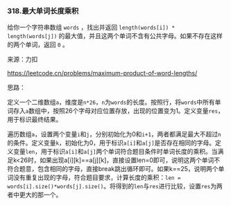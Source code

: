 ### 318.最大单词长度乘积

给你一个字符串数组 `words` ，找出并返回 `length(words[i]) * length(words[j])` 的最大值，并且这两个单词不含有公共字母。如果不存在这样的两个单词，返回 `0` 。

来源：力扣

https://leetcode.cn/problems/maximum-product-of-word-lengths/



思路：

​		定义一个二维数组`a`，维度是`n*26`，`n`为`words`的长度。按照行，将`words`中所有单词存入`a`数组中，按照26个字母对应位置存放，出现的位置变为1。定义变量`res`，用于标识最终结果。

​		遍历数组`a`，设置两个变量`i`和`j`，分别初始化为0和`i+1`，两者都满足最大不超过`n`的条件。定义变量`k`，初始化为0，用于标识`a[i]`和`a[j]`是否存在相同的字母。定义变量`len`，用于标识`a[i]`和`a[j]`两个单词符合题目条件时单词长度的乘积。当满足k<26时，如果出现a[i][k]==a[j][k]，直接设置len=0即可，说明这两个单词不符合题意，包含相同的字母，直接break跳出循环即可。如果k==25，说明两个单词没有重复出现的字母，符合题目要求，计算长度的乘积：`len = words[i].size()*words[j].size()`。将得到的`len`与`res`进行比较，设置`res`为两者中更大的那一个。

​		